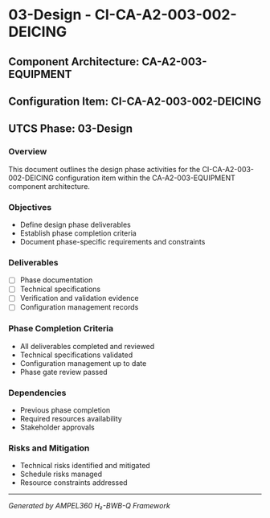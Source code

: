 # 03-Design - CI-CA-A2-003-002-DEICING

## Component Architecture: CA-A2-003-EQUIPMENT
## Configuration Item: CI-CA-A2-003-002-DEICING
## UTCS Phase: 03-Design

### Overview
This document outlines the design phase activities for the CI-CA-A2-003-002-DEICING configuration item within the CA-A2-003-EQUIPMENT component architecture.

### Objectives
- Define design phase deliverables
- Establish phase completion criteria
- Document phase-specific requirements and constraints

### Deliverables
- [ ] Phase documentation
- [ ] Technical specifications
- [ ] Verification and validation evidence
- [ ] Configuration management records

### Phase Completion Criteria
- All deliverables completed and reviewed
- Technical specifications validated
- Configuration management up to date
- Phase gate review passed

### Dependencies
- Previous phase completion
- Required resources availability
- Stakeholder approvals

### Risks and Mitigation
- Technical risks identified and mitigated
- Schedule risks managed
- Resource constraints addressed

---
*Generated by AMPEL360 H₂-BWB-Q Framework*
